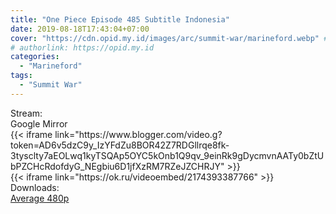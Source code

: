 ```yaml
---
title: "One Piece Episode 485 Subtitle Indonesia"
date: 2019-08-18T17:43:04+07:00
cover: "https://cdn.opid.my.id/images/arc/summit-war/marineford.webp" # Optional, cover
# authorlink: https://opid.my.id
categories:
  - "Marineford"
tags:
  - "Summit War"
---
```

<div class="ui menu violet borderless inverted">
  <div class="header item active">
        Stream:
    </div>
  <a class="active item" data-tab="google">
    <i class="google drive icon"></i> Google
  </a>
  <a class="item nounderline" data-tab="mirror">
    <i class="odnoklassniki icon"></i> Mirror
  </a>
</div>
<div class="ui bottom attached tab segment active" style="border:0 !important;" data-tab="google">
{{< iframe link="https://www.blogger.com/video.g?token=AD6v5dzC9y_IzYFdZu8BOR42Z7RDGllrqe8fk-3tysclty7aEOLwq1kyTSQAp5OYC5kOnb1Q9qv_9einRk9gDycmvnAATy0bZtUbPZCHcRdofdyG_NEgbiu6D1jfXzRM7RZeJZCHRJY" >}}
</div>
<div class="ui bottom attached tab segment" style="border:0 !important;" data-tab="mirror">
{{< iframe link="https://ok.ru/videoembed/2174393387766" >}}
</div>
<div class="ui menu violet borderless inverted">
  <div class="header item active">
        Downloads:
    </div>
  <a class="item nounderline" href="https://ouo.io/19tEs2" target="_blank" rel="dofollow"><i class="google drive icon"></i>
    Average 480p</a>
</div>